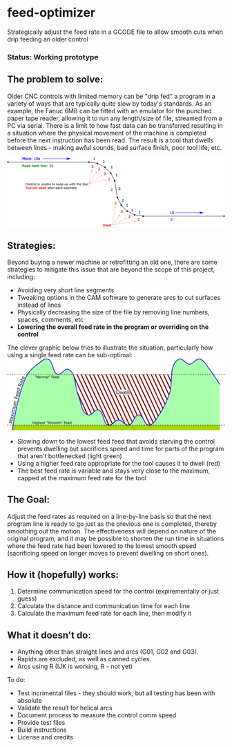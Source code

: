 # feed-optimizer
Strategically adjust the feed rate in a GCODE file to allow smooth cuts when drip feeding an older control

### Status: Working prototype

## The problem to solve:
Older CNC controls with limited memory can be "drip fed" a program in a variety of ways that are typically quite slow by today's standards.  As an example, the Fanuc 6MB can be fitted with an emulator for the punched paper tape reader, allowing it to run any length/size of file, streamed from a PC via serial.  There is a limit to how fast data can be transferred resulting in a situation where the physical movement of the machine is completed before the next instruction has been read.  The result is a tool that dwells between lines - making awful sounds, bad surface finish, poor tool life, etc.

![example](img/example_diagram.png)

## Strategies:
Beyond buying a newer machine or retrofitting an old one, there are some strategies to mitigate this issue that are beyond the scope of this project, including:
* Avoiding very short line segments
* Tweaking options in the CAM software to generate arcs to cut surfaces instead of lines
* Physically decreasing the size of the file by removing line numbers, spaces, comments, etc
* **Lowering the overall feed rate in the program or overriding on the control**

The clever graphic below tries to illustrate the situation, particularly how using a single feed rate can be sub-optimal:
![another example](img/example_diagram_2.png)

* Slowing down to the lowest feed feed that avoids starving the control prevents dwelling but sacrifices speed and time for parts of the program that aren't bottlenecked (light green)
* Using a higher feed rate appropriate for the tool causes it to dwell (red)
* The best feed rate is variable and stays very close to the maximum, capped at the maximum feed rate for the tool

## The Goal:
Adjust the feed rates as required on a line-by-line basis so that the next program line is ready to go just as the previous one is completed, thereby smoothing out the motion.  The effectiveness will depend on nature of the original program, and it may be possible to shorten the run time in situations where the feed rate had been lowered to the lowest smooth speed (sacrificing speed on longer moves to prevent dwelling on short ones).

## How it (hopefully) works:
1. Determine communication speed for the control (expirementally or just guess)
2. Calculate the distance and communication time for each line
3. Calculate the maximum feed rate for each line, then modify it

## What it doesn't do:
* Anything other than straight lines and arcs (G01, G02 and G03).
* Rapids are excluded, as well as canned cycles.
* Arcs using R (IJK is working, R - not yet)

To do:
* Test incrimental files - they should work, but all testing has been with absolute
* Validate the result for helical arcs
* Document process to measure the control comm speed
* Provide test files
* Build instructions
* License and credits